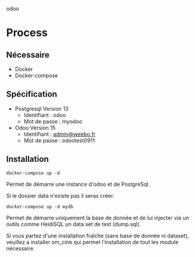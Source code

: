 odoo


# Process

## Nécessaire

- Docker
- Docker-compose

## Spécification

- Postgresql Version 13
  - Identifiant : odoo
  - Mot de passe : myodoo
- Odoo Version 15
  - Identifiant : admin@weebo.fr
  - Mot de passe : odootest0911

## Installation

```shell
docker-compose up -d
```

Permet de démarre une instance d'odoo et de PostgreSql.

Si le dossier data n'existe pas il seras créer.

```shell
docker-compose up -d mydb
```

Permet de démarre uniquement la base de donnée et de lui injecter via un outils comme HeidiSQL un data set de test (dump.sql).


Si vous partez d'une installation fraîche (sans base de donnée ni dataset), veuillez a installer om_cine qui permet l'installation de tout les module nécessaire.